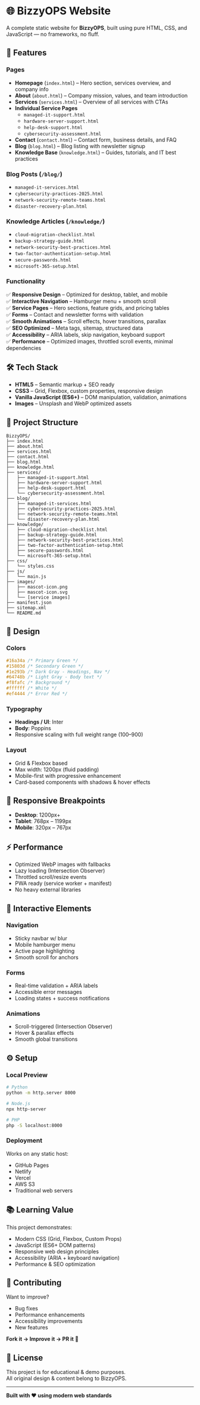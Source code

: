 # 🌐 BizzyOPS Website

A complete static website for **BizzyOPS**, built using pure HTML, CSS, and JavaScript — no frameworks, no fluff.

## 🚀 Features

### Pages

- **Homepage** (`index.html`) – Hero section, services overview, and company info
- **About** (`about.html`) – Company mission, values, and team introduction  
- **Services** (`services.html`) – Overview of all services with CTAs
- **Individual Service Pages**
  - `managed-it-support.html`
  - `hardware-server-support.html`
  - `help-desk-support.html`
  - `cybersecurity-assessment.html`
- **Contact** (`contact.html`) – Contact form, business details, and FAQ
- **Blog** (`blog.html`) – Blog listing with newsletter signup
- **Knowledge Base** (`knowledge.html`) – Guides, tutorials, and IT best practices

### Blog Posts (`/blog/`)
- `managed-it-services.html`
- `cybersecurity-practices-2025.html`
- `network-security-remote-teams.html`
- `disaster-recovery-plan.html`

### Knowledge Articles (`/knowledge/`)
- `cloud-migration-checklist.html`
- `backup-strategy-guide.html`
- `network-security-best-practices.html`
- `two-factor-authentication-setup.html`
- `secure-passwords.html`
- `microsoft-365-setup.html`

### Functionality

✅ **Responsive Design** – Optimized for desktop, tablet, and mobile  
✅ **Interactive Navigation** – Hamburger menu + smooth scroll  
✅ **Service Pages** – Hero sections, feature grids, and pricing tables  
✅ **Forms** – Contact and newsletter forms with validation  
✅ **Smooth Animations** – Scroll effects, hover transitions, parallax  
✅ **SEO Optimized** – Meta tags, sitemap, structured data  
✅ **Accessibility** – ARIA labels, skip navigation, keyboard support  
✅ **Performance** – Optimized images, throttled scroll events, minimal dependencies  

## 🛠️ Tech Stack

- **HTML5** – Semantic markup + SEO ready
- **CSS3** – Grid, Flexbox, custom properties, responsive design
- **Vanilla JavaScript (ES6+)** – DOM manipulation, validation, animations
- **Images** – Unsplash and WebP optimized assets

## 📁 Project Structure

```
BizzyOPS/
├── index.html
├── about.html
├── services.html
├── contact.html
├── blog.html
├── knowledge.html
├── services/
│   ├── managed-it-support.html
│   ├── hardware-server-support.html
│   ├── help-desk-support.html
│   └── cybersecurity-assessment.html
├── blog/
│   ├── managed-it-services.html
│   ├── cybersecurity-practices-2025.html
│   ├── network-security-remote-teams.html
│   └── disaster-recovery-plan.html
├── knowledge/
│   ├── cloud-migration-checklist.html
│   ├── backup-strategy-guide.html
│   ├── network-security-best-practices.html
│   ├── two-factor-authentication-setup.html
│   ├── secure-passwords.html
│   └── microsoft-365-setup.html
├── css/
│   └── styles.css
├── js/
│   └── main.js
├── images/
│   ├── mascot-icon.png
│   ├── mascot-icon.svg
│   └── [service images]
├── manifest.json
├── sitemap.xml
└── README.md
```

## 🎨 Design

### Colors
```css
#16a34a /* Primary Green */
#15803d /* Secondary Green */
#1e293b /* Dark Gray - Headings, Nav */
#64748b /* Light Gray - Body text */
#f8fafc /* Background */
#ffffff /* White */
#ef4444 /* Error Red */
```

### Typography
- **Headings / UI**: Inter
- **Body**: Poppins
- Responsive scaling with full weight range (100–900)

### Layout
- Grid & Flexbox based
- Max width: 1200px (fluid padding)
- Mobile-first with progressive enhancement
- Card-based components with shadows & hover effects

## 📱 Responsive Breakpoints

- **Desktop**: 1200px+
- **Tablet**: 768px – 1199px
- **Mobile**: 320px – 767px

## ⚡ Performance

- Optimized WebP images with fallbacks
- Lazy loading (Intersection Observer)
- Throttled scroll/resize events
- PWA ready (service worker + manifest)
- No heavy external libraries

## 🎯 Interactive Elements

### Navigation
- Sticky navbar w/ blur
- Mobile hamburger menu
- Active page highlighting
- Smooth scroll for anchors

### Forms
- Real-time validation + ARIA labels
- Accessible error messages
- Loading states + success notifications

### Animations
- Scroll-triggered (Intersection Observer)
- Hover & parallax effects
- Smooth global transitions

## ⚙️ Setup

### Local Preview
```bash
# Python
python -m http.server 8000

# Node.js
npx http-server

# PHP
php -S localhost:8000
```

### Deployment

Works on any static host:
- GitHub Pages
- Netlify
- Vercel
- AWS S3
- Traditional web servers

## 📚 Learning Value

This project demonstrates:
- Modern CSS (Grid, Flexbox, Custom Props)
- JavaScript (ES6+ DOM patterns)
- Responsive web design principles
- Accessibility (ARIA + keyboard navigation)
- Performance & SEO optimization

## 🤝 Contributing

Want to improve?
- Bug fixes
- Performance enhancements
- Accessibility improvements
- New features

**Fork it → Improve it → PR it** 🚀

## 📝 License

This project is for educational & demo purposes.  
All original design & content belong to BizzyOPS.

---

**Built with ❤️ using modern web standards**
